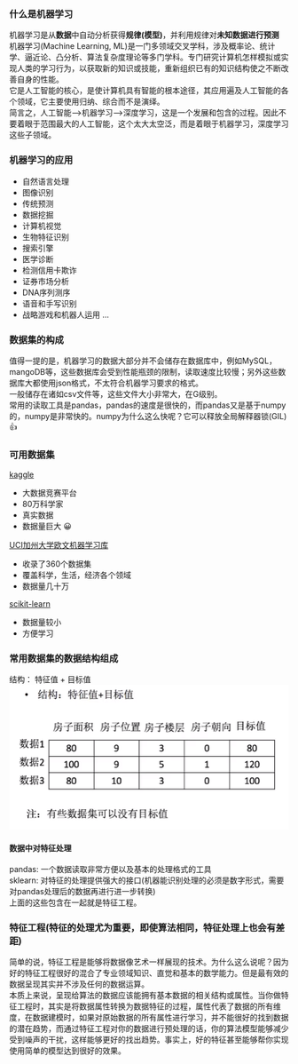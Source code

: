 ### 什么是机器学习 <br>
机器学习是从**数据**中自动分析获得**规律(模型)**，并利用规律对**未知数据进行预测** <br>
机器学习(Machine Learning, ML)是一门多领域交叉学科，涉及概率论、统计学、逼近论、凸分析、算法复杂度理论等多门学科。专门研究计算机怎样模拟或实现人类的学习行为，以获取新的知识或技能，重新组织已有的知识结构使之不断改善自身的性能。 <br>
它是人工智能的核心，是使计算机具有智能的根本途径，其应用遍及人工智能的各个领域，它主要使用归纳、综合而不是演绎。 <br>
简言之，人工智能-->机器学习-->深度学习，这是一个发展和包含的过程。因此不要着眼于范围最大的人工智能，这个太大太空泛，而是着眼于机器学习，深度学习这些子领域。 <br>

### 机器学习的应用 <br>
  - 自然语言处理
  - 图像识别
  - 传统预测
  - 数据挖掘
  - 计算机视觉
  - 生物特征识别
  - 搜索引擎
  - 医学诊断
  - 检测信用卡欺诈
  - 证券市场分析
  - DNA序列测序
  - 语音和手写识别
  - 战略游戏和机器人运用 ...

### 数据集的构成 <br>
值得一提的是，机器学习的数据大部分并不会储存在数据库中，例如MySQL，mangoDB等，这些数据库会受到性能瓶颈的限制，读取速度比较慢；另外这些数据库大都使用json格式，不太符合机器学习要求的格式。 <br>
一般储存在诸如csv文件等，这些文件大小非常大，在G级别。 <br>
常用的读取工具是pandas，pandas的速度是很快的，而pandas又是基于numpy的，numpy是非常快的。numpy为什么这么快呢？它可以释放全局解释器锁(GIL)👍 <br>
### 可用数据集 <br>
[kaggle](https://www.kaggle.com/datasets) <br>
  - 大数据竞赛平台
  - 80万科学家
  - 真实数据
  - 数据量巨大 😀

[UCI加州大学欧文机器学习库](http://archive.ics.uci.edu/ml/index.php) <br>
  - 收录了360个数据集
  - 覆盖科学，生活，经济各个领域
  - 数据量几十万

[scikit-learn](https://scikit-learn.org/stable/datasets/index.html#datasets) <br>
  - 数据量较小
  - 方便学习

### 常用数据集的数据结构组成 <br>
结构： 特征值 + 目标值 <br>
![常用数据集的数据结构组成](./images/常用数据集的数据结构组成.png) <br>

#### 数据中对特征处理 <br>
pandas: 一个数据读取非常方便以及基本的处理格式的工具 <br>
sklearn: 对特征的处理提供强大的接口(机器能识别处理的必须是数字形式，需要对pandas处理后的数据再进行进一步转换) <br> 
上面的这些包含在一起就是特征工程。 <br>

### 特征工程(特征的处理尤为重要，即使算法相同，特征处理上也会有差距) <br>
简单的说，特征工程是能够将数据像艺术一样展现的技术。为什么这么说呢？因为好的特征工程很好的混合了专业领域知识、直觉和基本的数学能力。但是最有效的数据呈现其实并不涉及任何的数据运算。 <br>
本质上来说，呈现给算法的数据应该能拥有基本数据的相关结构或属性。当你做特征工程时，其实是将数据属性转换为数据特征的过程，属性代表了数据的所有维度，在数据建模时，如果对原始数据的所有属性进行学习，并不能很好的找到数据的潜在趋势，而通过特征工程对你的数据进行预处理的话，你的算法模型能够减少受到噪声的干扰，这样能够更好的找出趋势。事实上，好的特征甚至能够帮你实现使用简单的模型达到很好的效果。 <br>